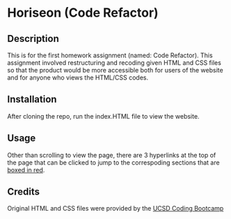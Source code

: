 # Horiseon (Code Refactor)

## Description

This is for the first homework assignment (named: Code Refactor). This assignment involved restructuring and recoding given HTML and CSS files so that the product would be more accessible both for users of the website and for anyone who views the HTML/CSS codes.


## Installation

After cloning the repo, run the index.HTML file to view the website.


## Usage

Other than scrolling to view the page, there are 3 hyperlinks at the top of the page that can be clicked to jump to the correspoding sections that are [boxed in red](https://github.com/highwolfx/Code-Refactor-Horiseon/blob/main/assets/examples/hyperlink-example.png).


## Credits
Original HTML and CSS files were provided by the [UCSD Coding Bootcamp](https://bootcamp.extension.ucsd.edu/coding/)